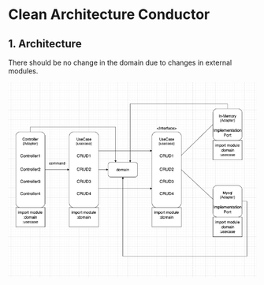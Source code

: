 # Clean Architecture Conductor

## 1. Architecture

There should be no change in the domain due to changes in external modules.

![img.png](images/img.png)
